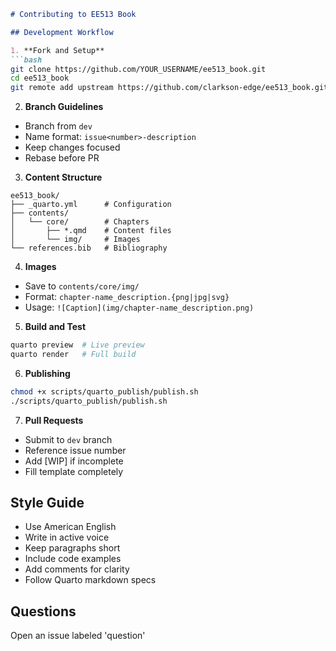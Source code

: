 ```markdown
# Contributing to EE513 Book

## Development Workflow

1. **Fork and Setup**
```bash
git clone https://github.com/YOUR_USERNAME/ee513_book.git
cd ee513_book
git remote add upstream https://github.com/clarkson-edge/ee513_book.git
```

2. **Branch Guidelines**
- Branch from `dev`
- Name format: `issue<number>-description`
- Keep changes focused
- Rebase before PR

3. **Content Structure**
```
ee513_book/
├── _quarto.yml      # Configuration
├── contents/
│   └── core/        # Chapters
│       ├── *.qmd    # Content files
│       └── img/     # Images
└── references.bib   # Bibliography
```

4. **Images**
- Save to `contents/core/img/`
- Format: `chapter-name_description.{png|jpg|svg}`
- Usage: `![Caption](img/chapter-name_description.png)`

5. **Build and Test**
```bash
quarto preview  # Live preview
quarto render   # Full build
```

6. **Publishing**
```bash
chmod +x scripts/quarto_publish/publish.sh
./scripts/quarto_publish/publish.sh
```

7. **Pull Requests**
- Submit to `dev` branch
- Reference issue number
- Add [WIP] if incomplete
- Fill template completely

## Style Guide

- Use American English
- Write in active voice
- Keep paragraphs short
- Include code examples
- Add comments for clarity
- Follow Quarto markdown specs

## Questions
Open an issue labeled 'question'
```